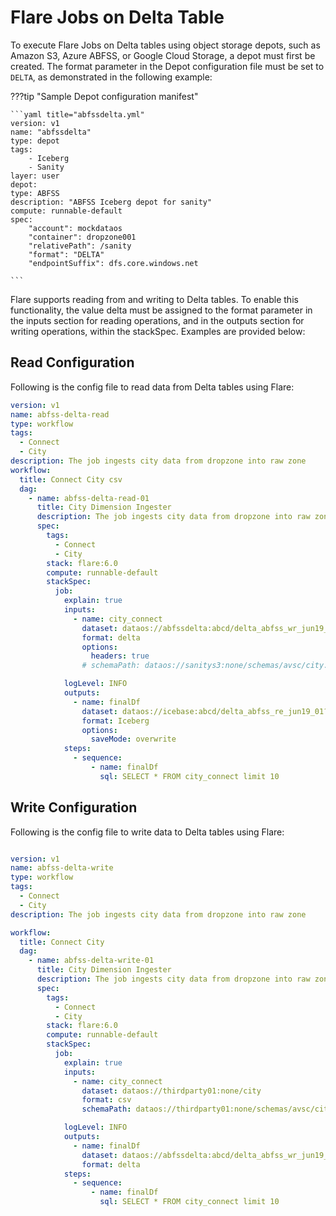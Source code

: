 # Flare Jobs on Delta Table

To execute Flare Jobs on Delta tables using object storage depots, such as Amazon S3, Azure ABFSS, or Google Cloud Storage, a depot must first be created. The format parameter in the Depot configuration file must be set to `DELTA`, as demonstrated in the following example:

???tip "Sample Depot configuration manifest"

    ```yaml title="abfssdelta.yml"
    version: v1
    name: "abfssdelta"
    type: depot
    tags:
        - Iceberg
        - Sanity
    layer: user
    depot:
    type: ABFSS
    description: "ABFSS Iceberg depot for sanity"
    compute: runnable-default
    spec:
        "account": mockdataos
        "container": dropzone001
        "relativePath": /sanity
        "format": "DELTA"
        "endpointSuffix": dfs.core.windows.net

    ```



Flare supports reading from and writing to Delta tables. To enable this functionality, the value delta must be assigned to the format parameter in the inputs section for reading operations, and in the outputs section for writing operations, within the stackSpec. Examples are provided below:

## Read Configuration

Following is the config file to read data from Delta tables using Flare:

```yaml
version: v1
name: abfss-delta-read
type: workflow
tags:
  - Connect
  - City
description: The job ingests city data from dropzone into raw zone
workflow:
  title: Connect City csv
  dag:
    - name: abfss-delta-read-01
      title: City Dimension Ingester
      description: The job ingests city data from dropzone into raw zone
      spec:
        tags:
          - Connect
          - City
        stack: flare:6.0
        compute: runnable-default
        stackSpec:
          job:
            explain: true
            inputs:
              - name: city_connect
                dataset: dataos://abfssdelta:abcd/delta_abfss_wr_jun19_01?acl=rw
                format: delta
                options:
                  headers: true                
                # schemaPath: dataos://sanitys3:none/schemas/avsc/city.avsc

            logLevel: INFO
            outputs:
              - name: finalDf
                dataset: dataos://icebase:abcd/delta_abfss_re_jun19_01?acl=rw
                format: Iceberg
                options:
                  saveMode: overwrite
            steps:
              - sequence:
                  - name: finalDf
                    sql: SELECT * FROM city_connect limit 10

```


## Write Configuration

Following is the config file to write data to Delta tables using Flare:

```yaml

version: v1
name: abfss-delta-write
type: workflow
tags:
  - Connect
  - City
description: The job ingests city data from dropzone into raw zone

workflow:
  title: Connect City
  dag:
    - name: abfss-delta-write-01
      title: City Dimension Ingester
      description: The job ingests city data from dropzone into raw zone
      spec:
        tags:
          - Connect
          - City
        stack: flare:6.0
        compute: runnable-default
        stackSpec:
          job:
            explain: true
            inputs:
              - name: city_connect
                dataset: dataos://thirdparty01:none/city
                format: csv
                schemaPath: dataos://thirdparty01:none/schemas/avsc/city.avsc

            logLevel: INFO
            outputs:
              - name: finalDf
                dataset: dataos://abfssdelta:abcd/delta_abfss_wr_jun19_01?acl=rw
                format: delta
            steps:
              - sequence:
                  - name: finalDf
                    sql: SELECT * FROM city_connect limit 10

```